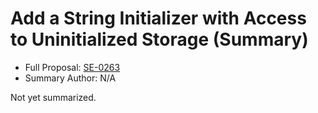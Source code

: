 # Add a String Initializer with Access to Uninitialized Storage (Summary)

* Full Proposal: [SE-0263](https://github.com/apple/swift-evolution/blob/main/proposals/0263-string-uninitialized-initializer.md)
* Summary Author: N/A

Not yet summarized.

